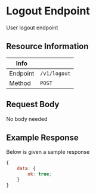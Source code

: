 # Logout Endpoint

User logout endpoint

## Resource Information

| Info     |              |
| -------- | ------------ |
| Endpoint | `/v1/logout` |
| Method   | `POST`       |

## Request Body

No body needed

## Example Response

Below is given a sample response

```javascript
{
	data: {
		ok: true;
	}
}
```
